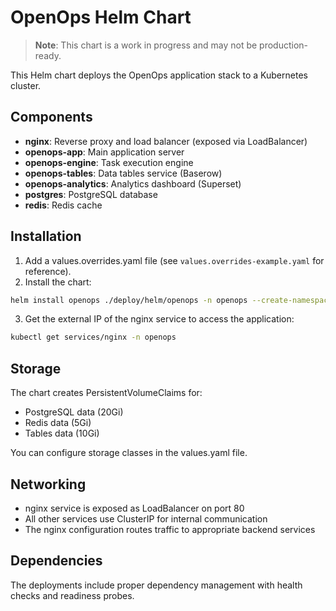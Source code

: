 # OpenOps Helm Chart

> **Note**: This chart is a work in progress and may not be production-ready.

This Helm chart deploys the OpenOps application stack to a Kubernetes cluster.

## Components

- **nginx**: Reverse proxy and load balancer (exposed via LoadBalancer)
- **openops-app**: Main application server
- **openops-engine**: Task execution engine
- **openops-tables**: Data tables service (Baserow)
- **openops-analytics**: Analytics dashboard (Superset)
- **postgres**: PostgreSQL database
- **redis**: Redis cache

## Installation

1. Add a values.overrides.yaml file (see `values.overrides-example.yaml` for reference).
2. Install the chart:

```bash
helm install openops ./deploy/helm/openops -n openops --create-namespace -f values.overrides.yaml
```
3. Get the external IP of the nginx service to access the application:

```bash
kubectl get services/nginx -n openops
```


## Storage

The chart creates PersistentVolumeClaims for:
- PostgreSQL data (20Gi)
- Redis data (5Gi)
- Tables data (10Gi)

You can configure storage classes in the values.yaml file.

## Networking

- nginx service is exposed as LoadBalancer on port 80
- All other services use ClusterIP for internal communication
- The nginx configuration routes traffic to appropriate backend services

## Dependencies

The deployments include proper dependency management with health checks and readiness probes.
